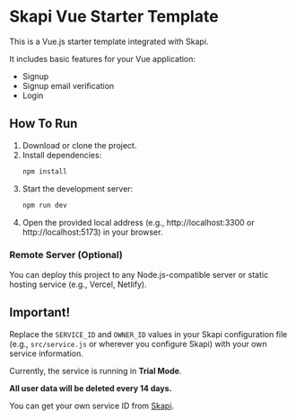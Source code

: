 # Skapi Vue Starter Template

This is a Vue.js starter template integrated with Skapi.

It includes basic features for your Vue application:

-   Signup
-   Signup email verification
-   Login

## How To Run

1. Download or clone the project.
2. Install dependencies:
    ```bash
    npm install
    ```
3. Start the development server:
    ```bash
    npm run dev
    ```
4. Open the provided local address (e.g., http://localhost:3300 or http://localhost:5173) in your browser.

### Remote Server (Optional)

You can deploy this project to any Node.js-compatible server or static hosting service (e.g., Vercel, Netlify).

## Important!

Replace the `SERVICE_ID` and `OWNER_ID` values in your Skapi configuration file (e.g., `src/service.js` or wherever you configure Skapi) with your own service information.

Currently, the service is running in **Trial Mode**.

**All user data will be deleted every 14 days.**

You can get your own service ID from [Skapi](https://www.skapi.com).
